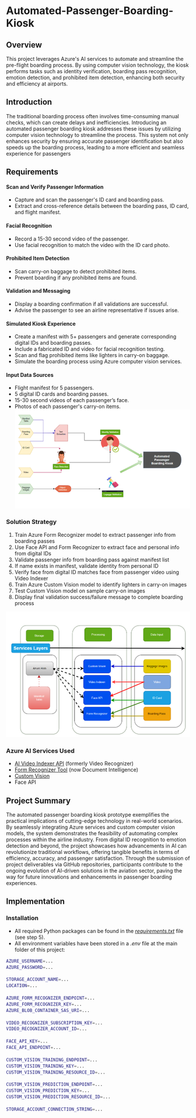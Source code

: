 # Automated-Passenger-Boarding-Kiosk

## Overview
This project leverages Azure's AI services to automate and streamline the pre-flight boarding process. By using computer vision technology, the kiosk performs tasks such as identity verification, boarding pass recognition, emotion detection, and prohibited item detection, enhancing both security and efficiency at airports.

## Introduction
The traditional boarding process often involves time-consuming manual checks, which can create delays and inefficiencies. Introducing an automated passenger boarding kiosk addresses these issues by utilizing computer vision technology to streamline the process. This system not only enhances security by ensuring accurate passenger identification but also speeds up the boarding process, leading to a more efficient and seamless experience for passengers

## Requirements

#### Scan and Verify Passenger Information
- Capture and scan the passenger's ID card and boarding pass.
- Extract and cross-reference details between the boarding pass, ID card, and flight manifest.

#### Facial Recognition
- Record a 15-30 second video of the passenger.
- Use facial recognition to match the video with the ID card photo.

#### Prohibited Item Detection
- Scan carry-on baggage to detect prohibited items.
- Prevent boarding if any prohibited items are found.

#### Validation and Messaging
- Display a boarding confirmation if all validations are successful.
- Advise the passenger to see an airline representative if issues arise.

#### Simulated Kiosk Experience
- Create a manifest with 5+ passengers and generate corresponding digital IDs and boarding passes.
- Include a fabricated ID and video for facial recognition testing.
- Scan and flag prohibited items like lighters in carry-on baggage.
- Simulate the boarding process using Azure computer vision services.

#### Input Data Sources
- Flight manifest for 5 passengers.
- 5 digital ID cards and boarding passes.
- 15-30 second videos of each passenger’s face.
- Photos of each passenger's carry-on items.
![Architectural Diagram](./step_01_problemDefintion_system_design/dataflow.png)


### Solution Strategy

1. Train Azure Form Recognizer model to extract passenger info from boarding passes
2. Use Face API and Form Recognizer to extract face and personal info from digital IDs
3. Validate passenger info from boarding pass against manifest list
4. If name exists in manifest, validate identity from personal ID
5. Verify face from digital ID matches face from passenger video using Video Indexer
6. Train Azure Custom Vision model to identify lighters in carry-on images
7. Test Custom Vision model on sample carry-on images
8. Display final validation success/failure message to complete boarding process

![Architectural Diagram]( ./step_01_problemDefintion_system_design/system_archupdated.png)


### Azure AI Services Used

- [AI Video Indexer API](https://www.videoindexer.ai) (formerly Video Recognizer)
- [Form Recognizer Tool](https://fott-2-1.azurewebsites.net/) (now Document Intelligence)
- [Custom Vision](https://www.customvision.ai/)
- Face API

## Project Summary

The automated passenger boarding kiosk prototype exemplifies the practical implications of cutting-edge technology in real-world scenarios. By seamlessly integrating Azure services and custom computer vision models, the system demonstrates the feasibility of automating complex processes within the airline industry. From digital ID recognition to emotion detection and beyond, the project showcases how advancements in AI can revolutionize traditional workflows, offering tangible benefits in terms of efficiency, accuracy, and passenger satisfaction. Through the submission of project deliverables via GitHub repositories, participants contribute to the ongoing evolution of AI-driven solutions in the aviation sector, paving the way for future innovations and enhancements in passenger boarding experiences.
## Implementation

### Installation

- All required Python packages can be found in the [_requirements.txt_](step_05_validation_metrics_monitoring/requirements.txt) file (see step 5).
- All environment variables have been stored in a _.env_ file at the main folder of this project:

```bash
AZURE_USERNAME=...
AZURE_PASSWORD=...

STORAGE_ACCOUNT_NAME=...
LOCATION=...

AZURE_FORM_RECOGNIZER_ENDPOINT=...
AZURE_FORM_RECOGNIZER_KEY=...
AZURE_BLOB_CONTAINER_SAS_URI=...

VIDEO_RECOGNIZER_SUBSCRIPTION_KEY=...
VIDEO_RECOGNIZER_ACCOUNT_ID=...

FACE_API_KEY=...
FACE_API_ENDPOINT=...

CUSTOM_VISION_TRAINING_ENDPOINT=...
CUSTOM_VISION_TRAINING_KEY=...
CUSTOM_VISION_TRAINING_RESOURCE_ID=...

CUSTOM_VISION_PREDICTION_ENDPOINT=...
CUSTOM_VISION_PREDICTION_KEY=...
CUSTOM_VISION_PREDICTION_RESOURCE_ID=...

STORAGE_ACCOUNT_CONNECTION_STRING=...
```
